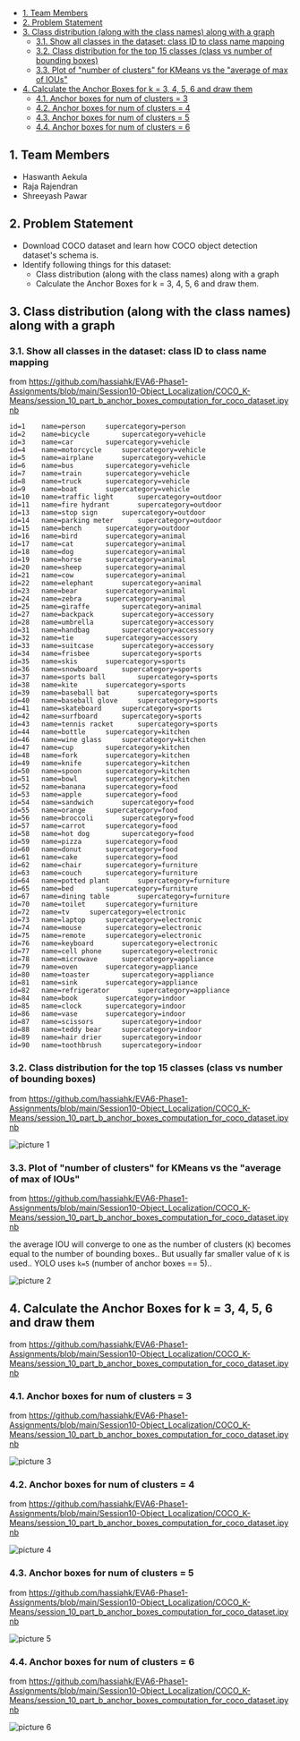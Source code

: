 - [1. Team Members](#1-team-members)
- [2. Problem Statement](#2-problem-statement)
- [3. Class distribution (along with the class names) along with a graph](#3-class-distribution-along-with-the-class-names-along-with-a-graph)
  - [3.1. Show all classes in the dataset: class ID to class name mapping](#31-show-all-classes-in-the-dataset-class-id-to-class-name-mapping)
  - [3.2. Class distribution for the top 15 classes (class vs number of bounding boxes)](#32-class-distribution-for-the-top-15-classes-class-vs-number-of-bounding-boxes)
  - [3.3. Plot of "number of clusters" for KMeans vs the "average of max of IOUs"](#33-plot-of-number-of-clusters-for-kmeans-vs-the-average-of-max-of-ious)
- [4. Calculate the Anchor Boxes for k = 3, 4, 5, 6 and draw them](#4-calculate-the-anchor-boxes-for-k--3-4-5-6-and-draw-them)
  - [4.1. Anchor boxes for num of clusters = 3](#41-anchor-boxes-for-num-of-clusters--3)
  - [4.2. Anchor boxes for num of clusters = 4](#42-anchor-boxes-for-num-of-clusters--4)
  - [4.3. Anchor boxes for num of clusters = 5](#43-anchor-boxes-for-num-of-clusters--5)
  - [4.4. Anchor boxes for num of clusters = 6](#44-anchor-boxes-for-num-of-clusters--6)
## 1. Team Members

- Haswanth Aekula
- Raja Rajendran
- Shreeyash Pawar

## 2. Problem Statement
- Download COCO dataset and learn how COCO object detection dataset's schema is.
- Identify following things for this dataset:
  - Class distribution (along with the class names) along with a graph
  - Calculate the Anchor Boxes for k = 3, 4, 5, 6 and draw them.

## 3. Class distribution (along with the class names) along with a graph

### 3.1. Show all classes in the dataset: class ID to class name mapping

from <https://github.com/hassiahk/EVA6-Phase1-Assignments/blob/main/Session10-Object_Localization/COCO_K-Means/session_10_part_b_anchor_boxes_computation_for_coco_dataset.ipynb>

```
id=1	name=person		supercategory=person
id=2	name=bicycle		supercategory=vehicle
id=3	name=car		supercategory=vehicle
id=4	name=motorcycle		supercategory=vehicle
id=5	name=airplane		supercategory=vehicle
id=6	name=bus		supercategory=vehicle
id=7	name=train		supercategory=vehicle
id=8	name=truck		supercategory=vehicle
id=9	name=boat		supercategory=vehicle
id=10	name=traffic light		supercategory=outdoor
id=11	name=fire hydrant		supercategory=outdoor
id=13	name=stop sign		supercategory=outdoor
id=14	name=parking meter		supercategory=outdoor
id=15	name=bench		supercategory=outdoor
id=16	name=bird		supercategory=animal
id=17	name=cat		supercategory=animal
id=18	name=dog		supercategory=animal
id=19	name=horse		supercategory=animal
id=20	name=sheep		supercategory=animal
id=21	name=cow		supercategory=animal
id=22	name=elephant		supercategory=animal
id=23	name=bear		supercategory=animal
id=24	name=zebra		supercategory=animal
id=25	name=giraffe		supercategory=animal
id=27	name=backpack		supercategory=accessory
id=28	name=umbrella		supercategory=accessory
id=31	name=handbag		supercategory=accessory
id=32	name=tie		supercategory=accessory
id=33	name=suitcase		supercategory=accessory
id=34	name=frisbee		supercategory=sports
id=35	name=skis		supercategory=sports
id=36	name=snowboard		supercategory=sports
id=37	name=sports ball		supercategory=sports
id=38	name=kite		supercategory=sports
id=39	name=baseball bat		supercategory=sports
id=40	name=baseball glove		supercategory=sports
id=41	name=skateboard		supercategory=sports
id=42	name=surfboard		supercategory=sports
id=43	name=tennis racket		supercategory=sports
id=44	name=bottle		supercategory=kitchen
id=46	name=wine glass		supercategory=kitchen
id=47	name=cup		supercategory=kitchen
id=48	name=fork		supercategory=kitchen
id=49	name=knife		supercategory=kitchen
id=50	name=spoon		supercategory=kitchen
id=51	name=bowl		supercategory=kitchen
id=52	name=banana		supercategory=food
id=53	name=apple		supercategory=food
id=54	name=sandwich		supercategory=food
id=55	name=orange		supercategory=food
id=56	name=broccoli		supercategory=food
id=57	name=carrot		supercategory=food
id=58	name=hot dog		supercategory=food
id=59	name=pizza		supercategory=food
id=60	name=donut		supercategory=food
id=61	name=cake		supercategory=food
id=62	name=chair		supercategory=furniture
id=63	name=couch		supercategory=furniture
id=64	name=potted plant		supercategory=furniture
id=65	name=bed		supercategory=furniture
id=67	name=dining table		supercategory=furniture
id=70	name=toilet		supercategory=furniture
id=72	name=tv		supercategory=electronic
id=73	name=laptop		supercategory=electronic
id=74	name=mouse		supercategory=electronic
id=75	name=remote		supercategory=electronic
id=76	name=keyboard		supercategory=electronic
id=77	name=cell phone		supercategory=electronic
id=78	name=microwave		supercategory=appliance
id=79	name=oven		supercategory=appliance
id=80	name=toaster		supercategory=appliance
id=81	name=sink		supercategory=appliance
id=82	name=refrigerator		supercategory=appliance
id=84	name=book		supercategory=indoor
id=85	name=clock		supercategory=indoor
id=86	name=vase		supercategory=indoor
id=87	name=scissors		supercategory=indoor
id=88	name=teddy bear		supercategory=indoor
id=89	name=hair drier		supercategory=indoor
id=90	name=toothbrush		supercategory=indoor
```

### 3.2. Class distribution for the top 15 classes (class vs number of bounding boxes)

from <https://github.com/hassiahk/EVA6-Phase1-Assignments/blob/main/Session10-Object_Localization/COCO_K-Means/session_10_part_b_anchor_boxes_computation_for_coco_dataset.ipynb>

![picture 1](images/427d19e1071879693a1bf0834bf1efa40b70b887c50e875ecd2ce8aa3639a981.png)

### 3.3. Plot of "number of clusters" for KMeans vs the "average of max of IOUs"

from <https://github.com/hassiahk/EVA6-Phase1-Assignments/blob/main/Session10-Object_Localization/COCO_K-Means/session_10_part_b_anchor_boxes_computation_for_coco_dataset.ipynb>

the average IOU will converge to one as the number of clusters (`K`) becomes equal to the number of bounding boxes.. But usually far smaller value of `K` is used.. YOLO uses `k=5` (number of anchor boxes == 5)..

![picture 2](images/13f95e339b107e43c1a2be414df6949dd9f263d4d8c1494b26880c00110430a9.png)  

## 4. Calculate the Anchor Boxes for k = 3, 4, 5, 6 and draw them

from <https://github.com/hassiahk/EVA6-Phase1-Assignments/blob/main/Session10-Object_Localization/COCO_K-Means/session_10_part_b_anchor_boxes_computation_for_coco_dataset.ipynb>
### 4.1. Anchor boxes for num of clusters = 3

from <https://github.com/hassiahk/EVA6-Phase1-Assignments/blob/main/Session10-Object_Localization/COCO_K-Means/session_10_part_b_anchor_boxes_computation_for_coco_dataset.ipynb>

![picture 3](images/53c6d6d33ef0dc234b06a0c9d7268d545e7d89b5ab87b015cd702bf3a63ae5b9.png)  

### 4.2. Anchor boxes for num of clusters = 4

from <https://github.com/hassiahk/EVA6-Phase1-Assignments/blob/main/Session10-Object_Localization/COCO_K-Means/session_10_part_b_anchor_boxes_computation_for_coco_dataset.ipynb>

![picture 4](images/64745c7ce2ceb082d4df3b52fee1ea41ecbf99035f68e8e21a495c99d3120b30.png)  

### 4.3. Anchor boxes for num of clusters = 5

from <https://github.com/hassiahk/EVA6-Phase1-Assignments/blob/main/Session10-Object_Localization/COCO_K-Means/session_10_part_b_anchor_boxes_computation_for_coco_dataset.ipynb>

![picture 5](images/7c8924063995799894cd1ad7a68174c1e4054b0f4f6ca9bc6ac53b9da8cd01e4.png)  

### 4.4. Anchor boxes for num of clusters = 6

from <https://github.com/hassiahk/EVA6-Phase1-Assignments/blob/main/Session10-Object_Localization/COCO_K-Means/session_10_part_b_anchor_boxes_computation_for_coco_dataset.ipynb>

![picture 6](images/eb9c233097de85aa5a2a67e8514baae9edfbe4be346320b0fbcaac7b0f82bdc0.png)  

